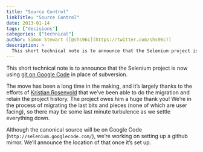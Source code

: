 ```yaml
---
title: "Source Control"
linkTitle: "Source Control"
date: 2013-01-14
tags: ["decisions"]
categories: ["technical"]
author: Simon Stewart ([@shs96c](https://twitter.com/shs96c))
description: >
  This short technical note is to announce that the Selenium project is now using git.
---
```



This short technical note is to announce that the Selenium project is now using [git on Google Code](https://code.google.com/p/selenium/source/checkout) in place of subversion.

The move has been a long time in the making, and it’s largely thanks to the efforts of [Kristian Rosenvold](https://twitter.com/krosenvold) that we’ve been able to do the migration and retain the project history. The project owes him a huge thank you! We’re in the process of migrating the last bits and pieces (none of which are user facing), so there may be some last minute turbulence as we settle everything down.

Although the canonical source will be on Google Code (`http://selenium.googlecode.com/`), we’re working on setting up a github mirror. We’ll announce the location of that once it’s set up.

